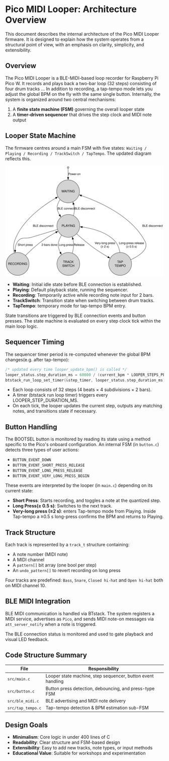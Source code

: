 # Pico MIDI Looper: Architecture Overview

This document describes the internal architecture of the Pico MIDI Looper firmware. It is designed to explain how the system operates from a structural point of view, with an emphasis on clarity, simplicity, and extensibility.

## Overview

The Pico MIDI Looper is a BLE-MIDI-based loop recorder for Raspberry Pi Pico W.
It records and plays back a two-bar loop (32 steps) consisting of four drum tracks … In addition to recording, a tap-tempo mode lets you adjust the global BPM on the fly with the same single button.
Internally, the system is organized around two central mechanisms:

1. A **finite state machine (FSM)** governing the overall looper state
2. A **timer-driven sequencer** that drives the step clock and MIDI note output

## Looper State Machine

The firmware centres around a main FSM with five states: `Waiting / Playing / Recording / TrackSwitch / TapTempo`. The updated diagram reflects this.

![Looper FSM](looper_fsm.svg)

- **Waiting**: Initial idle state before BLE connection is established.
- **Playing**: Default playback state, running the sequencer.
- **Recording**: Temporarily active while recording note input for 2 bars.
- **TrackSwitch**: Transition state when switching between drum tracks.
- **TapTempo**: temporary mode for tap-tempo BPM entry.


State transitions are triggered by BLE connection events and button presses. The state machine is evaluated on every step clock tick within the main loop logic.

## Sequencer Timing

The sequencer timer period is re-computed whenever the global BPM changes(e.g. after tap-tempo):

```c
/* updated every time looper_update_bpm() is called */
looper_status.step_duration_ms = 60000 / (current_bpm * LOOPER_STEPS_PER_BEAT);
btstack_run_loop_set_timer(&step_timer, looper_status.step_duration_ms);
```

- Each loop consists of 32 steps (4 beats × 4 subdivisions × 2 bars).
- A timer (btstack run loop timer) triggers every LOOPER\_STEP\_DURATION\_MS.
- On each tick, the looper updates the current step, outputs any matching notes, and transitions state if necessary.

## Button Handling

The BOOTSEL button is monitored by reading its state using a method specific to the Pico's onboard configuration.
An internal FSM (in `button.c`) detects three types of user actions:

- `BUTTON_EVENT_DOWN`
- `BUTTON_EVENT_SHORT_PRESS_RELEASE`
- `BUTTON_EVENT_LONG_PRESS_RELEASE`
- `BUTTON_EVENT_VERY_LONG_PRESS_BEGIN`

These events are interpreted by the looper (in `main.c`) depending on its current state:

- **Short Press**: Starts recording, and toggles a note at the quantized step.
- **Long Press(≥ 0.5 s)**: Switches to the next track.
- **Very-long press (≥2 s)**: enters Tap-tempo mode from Playing. Inside Tap-tempo a ≥0.5 s long-press confirms the BPM and returns to Playing.

## Track Structure

Each track is represented by a `track_t` structure containing:

- A note number (MIDI note)
- A MIDI channel
- A `pattern[]` bit array (one bool per step)
- An `undo_pattern[]` to revert recording on long press

Four tracks are predefined: `Bass`, `Snare`, `Closed hi-hat` and `Open hi-hat` both on MIDI channel 10.

## BLE MIDI Integration

BLE MIDI communication is handled via BTstack. The system registers a MIDI service, advertises as `Pico`, and sends MIDI note-on messages via `att_server_notify` when a note is triggered.

The BLE connection status is monitored and used to gate playback and visual LED feedback.

## Code Structure Summary

| File             | Responsibility                                              |
| ---------------- | ----------------------------------------------------------- |
| `src/main.c`     | Looper state machine, step sequencer, button event handling |
| `src/button.c`   | Button press detection, debouncing, and press-type FSM      |
| `src/ble_midi.c` | BLE advertising and MIDI note delivery                      |
| `src/tap_tempo.c` | Tap-tempo detection & BPM estimation sub-FSM   |
## Design Goals

- **Minimalism**: Core logic in under 400 lines of C
- **Readability**: Clear structure and FSM-based design
- **Extensibility**: Easy to add new tracks, note types, or input methods
- **Educational Value**: Suitable for workshops and experimentation
